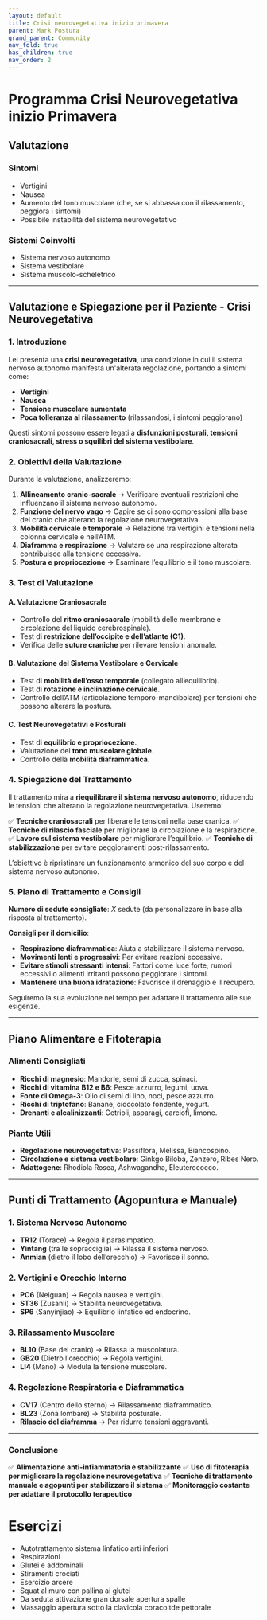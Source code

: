 ```yaml
---
layout: default
title: Crisi neurovegetativa inizio primavera
parent: Mark Postura
grand_parent: Community
nav_fold: true
has_children: true
nav_order: 2
---
```


# Programma Crisi Neurovegetativa inizio Primavera

## Valutazione
### Sintomi
- Vertigini
- Nausea
- Aumento del tono muscolare (che, se si abbassa con il rilassamento, peggiora i sintomi)
- Possibile instabilità del sistema neurovegetativo

### Sistemi Coinvolti
- Sistema nervoso autonomo
- Sistema vestibolare
- Sistema muscolo-scheletrico

---

## **Valutazione e Spiegazione per il Paziente - Crisi Neurovegetativa**

### **1. Introduzione**
Lei presenta una **crisi neurovegetativa**, una condizione in cui il sistema nervoso autonomo manifesta un'alterata regolazione, portando a sintomi come:

- **Vertigini**
- **Nausea**
- **Tensione muscolare aumentata**
- **Poca tolleranza al rilassamento** (rilassandosi, i sintomi peggiorano)

Questi sintomi possono essere legati a **disfunzioni posturali, tensioni craniosacrali, stress o squilibri del sistema vestibolare**.

### **2. Obiettivi della Valutazione**
Durante la valutazione, analizzeremo:

1. **Allineamento cranio-sacrale** → Verificare eventuali restrizioni che influenzano il sistema nervoso autonomo.
2. **Funzione del nervo vago** → Capire se ci sono compressioni alla base del cranio che alterano la regolazione neurovegetativa.
3. **Mobilità cervicale e temporale** → Relazione tra vertigini e tensioni nella colonna cervicale e nell’ATM.
4. **Diaframma e respirazione** → Valutare se una respirazione alterata contribuisce alla tensione eccessiva.
5. **Postura e propriocezione** → Esaminare l’equilibrio e il tono muscolare.

### **3. Test di Valutazione**
#### **A. Valutazione Craniosacrale**
- Controllo del **ritmo craniosacrale** (mobilità delle membrane e circolazione del liquido cerebrospinale).
- Test di **restrizione dell’occipite e dell’atlante (C1)**.
- Verifica delle **suture craniche** per rilevare tensioni anomale.

#### **B. Valutazione del Sistema Vestibolare e Cervicale**
- Test di **mobilità dell’osso temporale** (collegato all’equilibrio).
- Test di **rotazione e inclinazione cervicale**.
- Controllo dell’ATM (articolazione temporo-mandibolare) per tensioni che possono alterare la postura.

#### **C. Test Neurovegetativi e Posturali**
- Test di **equilibrio e propriocezione**.
- Valutazione del **tono muscolare globale**.
- Controllo della **mobilità diaframmatica**.

### **4. Spiegazione del Trattamento**
Il trattamento mira a **riequilibrare il sistema nervoso autonomo**, riducendo le tensioni che alterano la regolazione neurovegetativa. Useremo:

✅ **Tecniche craniosacrali** per liberare le tensioni nella base cranica.
✅ **Tecniche di rilascio fasciale** per migliorare la circolazione e la respirazione.
✅ **Lavoro sul sistema vestibolare** per migliorare l’equilibrio.
✅ **Tecniche di stabilizzazione** per evitare peggioramenti post-rilassamento.

L’obiettivo è ripristinare un funzionamento armonico del suo corpo e del sistema nervoso autonomo.

### **5. Piano di Trattamento e Consigli**
**Numero di sedute consigliate**: _X_ sedute (da personalizzare in base alla risposta al trattamento).

**Consigli per il domicilio**:
- **Respirazione diaframmatica**: Aiuta a stabilizzare il sistema nervoso.
- **Movimenti lenti e progressivi**: Per evitare reazioni eccessive.
- **Evitare stimoli stressanti intensi**: Fattori come luce forte, rumori eccessivi o alimenti irritanti possono peggiorare i sintomi.
- **Mantenere una buona idratazione**: Favorisce il drenaggio e il recupero.

Seguiremo la sua evoluzione nel tempo per adattare il trattamento alle sue esigenze.

---

## **Piano Alimentare e Fitoterapia**

### **Alimenti Consigliati**
- **Ricchi di magnesio**: Mandorle, semi di zucca, spinaci.
- **Ricchi di vitamina B12 e B6**: Pesce azzurro, legumi, uova.
- **Fonte di Omega-3**: Olio di semi di lino, noci, pesce azzurro.
- **Ricchi di triptofano**: Banane, cioccolato fondente, yogurt.
- **Drenanti e alcalinizzanti**: Cetrioli, asparagi, carciofi, limone.

### **Piante Utili**
- **Regolazione neurovegetativa**: Passiflora, Melissa, Biancospino.
- **Circolazione e sistema vestibolare**: Ginkgo Biloba, Zenzero, Ribes Nero.
- **Adattogene**: Rhodiola Rosea, Ashwagandha, Eleuterococco.

---

## **Punti di Trattamento (Agopuntura e Manuale)**

### **1. Sistema Nervoso Autonomo**
- **TR12** (Torace) → Regola il parasimpatico.
- **Yintang** (tra le sopracciglia) → Rilassa il sistema nervoso.
- **Anmian** (dietro il lobo dell’orecchio) → Favorisce il sonno.

### **2. Vertigini e Orecchio Interno**
- **PC6** (Neiguan) → Regola nausea e vertigini.
- **ST36** (Zusanli) → Stabilità neurovegetativa.
- **SP6** (Sanyinjiao) → Equilibrio linfatico ed endocrino.

### **3. Rilassamento Muscolare**
- **BL10** (Base del cranio) → Rilassa la muscolatura.
- **GB20** (Dietro l'orecchio) → Regola vertigini.
- **LI4** (Mano) → Modula la tensione muscolare.

### **4. Regolazione Respiratoria e Diaframmatica**
- **CV17** (Centro dello sterno) → Rilassamento diaframmatico.
- **BL23** (Zona lombare) → Stabilità posturale.
- **Rilascio del diaframma** → Per ridurre tensioni aggravanti.

---

### **Conclusione**
✅ **Alimentazione anti-infiammatoria e stabilizzante**
✅ **Uso di fitoterapia per migliorare la regolazione neurovegetativa**
✅ **Tecniche di trattamento manuale e agopunti per stabilizzare il sistema**
✅ **Monitoraggio costante per adattare il protocollo terapeutico**


# Esercizi 
- Autotrattamento sistema linfatico arti inferiori
- Respirazioni
- Glutei e addominali
- Stiramenti crociati 
- Esercizio arcere
- Squat al muro con pallina ai glutei
- Da seduta attivazione gran dorsale apertura spalle
- Massaggio apertura sotto la clavicola coracoitde pettorale